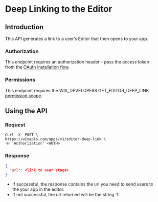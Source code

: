 # Deep Linking to the Editor

## Introduction

This API generates a link to a user’s Editor that then opens to your app.

### Authorization

This endpoint requires an authorization header - pass the access token from the [OAuth installation flow](https://dev.wix.com/api/rest/getting-started/authentication).

### Permissions

This endpoint requires the WIX_DEVELOPERS.GET_EDITOR_DEEP_LINK [permission scope](https://devforum.wix.com/en/article/available-permissions).

## Using the API

### Request

```curl
Curl -X  POST \
https://wixapis.com/apps/v1/editor-deep-link \
-H 'Authorization’ <AUTH>
```

### Response

```json
{
  "url": <link to user stage>
}
```

* If successful, the response contains the url you need to send users to the your app in the editor.
* If not successful, the url returned will be the string '1'.
